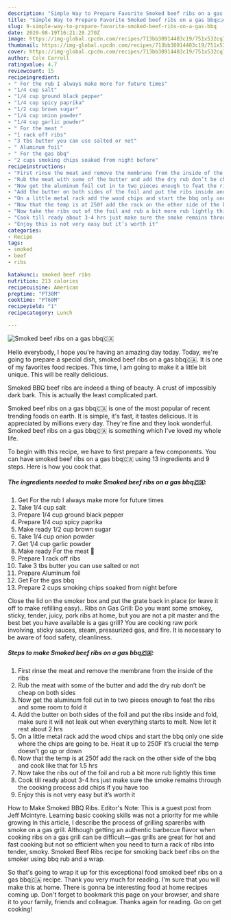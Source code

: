 ```yaml
---
description: "Simple Way to Prepare Favorite Smoked beef ribs on a gas bbq🇨🇦"
title: "Simple Way to Prepare Favorite Smoked beef ribs on a gas bbq🇨🇦"
slug: 9-simple-way-to-prepare-favorite-smoked-beef-ribs-on-a-gas-bbq
date: 2020-08-19T16:21:28.270Z
image: https://img-global.cpcdn.com/recipes/713bb30914483c19/751x532cq70/smoked-beef-ribs-on-a-gas-bbq🇨🇦-recipe-main-photo.jpg
thumbnail: https://img-global.cpcdn.com/recipes/713bb30914483c19/751x532cq70/smoked-beef-ribs-on-a-gas-bbq🇨🇦-recipe-main-photo.jpg
cover: https://img-global.cpcdn.com/recipes/713bb30914483c19/751x532cq70/smoked-beef-ribs-on-a-gas-bbq🇨🇦-recipe-main-photo.jpg
author: Cole Carroll
ratingvalue: 4.7
reviewcount: 15
recipeingredient:
- " For the rub I always make more for future times"
- "1/4 cup salt"
- "1/4 cup ground black pepper"
- "1/4 cup spicy paprika"
- "1/2 cup brown sugar"
- "1/4 cup onion powder"
- "1/4 cup garlic powder"
- " For the meat "
- "1 rack off ribs"
- "3 tbs butter you can use salted or not"
- " Aluminum foil"
- " For the gas bbq"
- "2 cups smoking chips soaked from night before"
recipeinstructions:
- "First rinse the meat and remove the membrane from the inside of the ribs"
- "Rub the meat with some of the butter and add the dry rub don’t be cheap on both sides"
- "Now get the aluminum foil cut in to two pieces enough to feat the ribs and some room to fold it"
- "Add the butter on both sides of the foil and put the ribs inside and fold, make sure it will not leak out when everything starts to melt. Now let it rest about 2 hrs"
- "On a little metal rack add the wood chips and start the bbq only one side where the chips are going to be. Heat it up to 250F it’s crucial the temp doesn’t go up or down"
- "Now that the temp is at 250f add the rack on the other side of the bbq and cook like that for 1.5 hrs"
- "Now take the ribs out of the foil and rub a bit more rub lightly this time"
- "Cook till ready about 3-4 hrs just make sure the smoke remains through the cooking process add chips if you have too"
- "Enjoy this is not very easy but it’s worth it"
categories:
- Recipe
tags:
- smoked
- beef
- ribs

katakunci: smoked beef ribs 
nutrition: 213 calories
recipecuisine: American
preptime: "PT30M"
cooktime: "PT60M"
recipeyield: "1"
recipecategory: Lunch

---
```



![Smoked beef ribs on a gas bbq🇨🇦](https://img-global.cpcdn.com/recipes/713bb30914483c19/751x532cq70/smoked-beef-ribs-on-a-gas-bbq🇨🇦-recipe-main-photo.jpg)

Hello everybody, I hope you're having an amazing day today. Today, we're going to prepare a special dish, smoked beef ribs on a gas bbq🇨🇦. It is one of my favorites food recipes. This time, I am going to make it a little bit unique. This will be really delicious.

Smoked BBQ beef ribs are indeed a thing of beauty. A crust of impossibly dark bark. This is actually the least complicated part.

Smoked beef ribs on a gas bbq🇨🇦 is one of the most popular of recent trending foods on earth. It is simple, it's fast, it tastes delicious. It is appreciated by millions every day. They're fine and they look wonderful. Smoked beef ribs on a gas bbq🇨🇦 is something which I've loved my whole life.


To begin with this recipe, we have to first prepare a few components. You can have smoked beef ribs on a gas bbq🇨🇦 using 13 ingredients and 9 steps. Here is how you cook that.

##### The ingredients needed to make Smoked beef ribs on a gas bbq🇨🇦:

1. Get  For the rub I always make more for future times
1. Take 1/4 cup salt
1. Prepare 1/4 cup ground black pepper
1. Prepare 1/4 cup spicy paprika
1. Make ready 1/2 cup brown sugar
1. Take 1/4 cup onion powder
1. Get 1/4 cup garlic powder
1. Make ready  For the meat 🥩
1. Prepare 1 rack off ribs
1. Take 3 tbs butter you can use salted or not
1. Prepare  Aluminum foil
1. Get  For the gas bbq
1. Prepare 2 cups smoking chips soaked from night before


Close the lid on the smoker box and put the grate back in place (or leave it off to make refilling easy).. Ribs on Gas Grill: Do you want some smokey, sticky, tender, juicy, pork ribs at home, but you are not a pit master and the best bet you have available is a gas grill? You are cooking raw pork involving, sticky sauces, steam, pressurized gas, and fire. It is necessary to be aware of food safety, cleanliness. 

##### Steps to make Smoked beef ribs on a gas bbq🇨🇦:

1. First rinse the meat and remove the membrane from the inside of the ribs
1. Rub the meat with some of the butter and add the dry rub don’t be cheap on both sides
1. Now get the aluminum foil cut in to two pieces enough to feat the ribs and some room to fold it
1. Add the butter on both sides of the foil and put the ribs inside and fold, make sure it will not leak out when everything starts to melt. Now let it rest about 2 hrs
1. On a little metal rack add the wood chips and start the bbq only one side where the chips are going to be. Heat it up to 250F it’s crucial the temp doesn’t go up or down
1. Now that the temp is at 250f add the rack on the other side of the bbq and cook like that for 1.5 hrs
1. Now take the ribs out of the foil and rub a bit more rub lightly this time
1. Cook till ready about 3-4 hrs just make sure the smoke remains through the cooking process add chips if you have too
1. Enjoy this is not very easy but it’s worth it


How to Make Smoked BBQ Ribs. Editor&#39;s Note: This is a guest post from Jeff Mcintyre. Learning basic cooking skills was not a priority for me while growing In this article, I describe the process of grilling spareribs with smoke on a gas grill. Although getting an authentic barbecue flavor when cooking ribs on a gas grill can be difficult—gas grills are great for hot and fast cooking but not so efficient when you need to turn a rack of ribs into tender, smoky. Smoked Beef Ribs recipe for smoking back beef ribs on the smoker using bbq rub and a wrap. 

So that's going to wrap it up for this exceptional food smoked beef ribs on a gas bbq🇨🇦 recipe. Thank you very much for reading. I'm sure that you will make this at home. There is gonna be interesting food at home recipes coming up. Don't forget to bookmark this page on your browser, and share it to your family, friends and colleague. Thanks again for reading. Go on get cooking!
